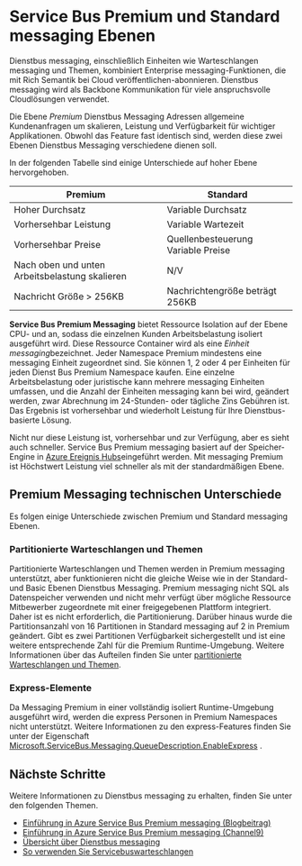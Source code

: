 <properties
    pageTitle="Service Bus Premium und Standard Messaging Preise Ebenen Übersicht | Microsoft Azure"
    description="Service Bus Premium und Standard Messaging"
    services="service-bus"
    documentationCenter=".net"
    authors="djrosanova"
    manager="timlt"
    editor=""/>

<tags
    ms.service="service-bus"
    ms.workload="na"
    ms.tgt_pltfrm="na"
    ms.devlang="na"
    ms.topic="get-started-article"
    ms.date="09/02/2016"
    ms.author="darosa;sethm"/>

# <a name="service-bus-premium-and-standard-messaging-tiers"></a>Service Bus Premium und Standard messaging Ebenen 

Dienstbus messaging, einschließlich Einheiten wie Warteschlangen messaging und Themen, kombiniert Enterprise messaging-Funktionen, die mit Rich Semantik bei Cloud veröffentlichen-abonnieren. Dienstbus messaging wird als Backbone Kommunikation für viele anspruchsvolle Cloudlösungen verwendet.

Die Ebene *Premium* Dienstbus Messaging Adressen allgemeine Kundenanfragen um skalieren, Leistung und Verfügbarkeit für wichtiger Applikationen. Obwohl das Feature fast identisch sind, werden diese zwei Ebenen Dienstbus Messaging verschiedene dienen soll.

In der folgenden Tabelle sind einige Unterschiede auf hoher Ebene hervorgehoben.

| Premium                               | Standard                       |
|---------------------------------------|--------------------------------|
| Hoher Durchsatz                       | Variable Durchsatz            |
| Vorhersehbar Leistung               | Variable Wartezeit               |
| Vorhersehbar Preise                   | Quellenbesteuerung Variable Preise |
| Nach oben und unten Arbeitsbelastung skalieren | N/V                            |
| Nachricht Größe > 256KB                  | Nachrichtengröße beträgt 256KB          |

**Service Bus Premium Messaging** bietet Ressource Isolation auf der Ebene CPU- und an, sodass die einzelnen Kunden Arbeitsbelastung isoliert ausgeführt wird. Diese Ressource Container wird als eine *Einheit messaging*bezeichnet. Jeder Namespace Premium mindestens eine messaging Einheit zugeordnet sind. Sie können 1, 2 oder 4 per Einheiten für jeden Dienst Bus Premium Namespace kaufen. Eine einzelne Arbeitsbelastung oder juristische kann mehrere messaging Einheiten umfassen, und die Anzahl der Einheiten messaging kann bei wird, geändert werden, zwar Abrechnung im 24-Stunden- oder tägliche Zins Gebühren ist. Das Ergebnis ist vorhersehbar und wiederholt Leistung für Ihre Dienstbus-basierte Lösung.

Nicht nur diese Leistung ist, vorhersehbar und zur Verfügung, aber es sieht auch schneller. Service Bus Premium messaging basiert auf der Speicher-Engine in [Azure Ereignis Hubs](https://azure.microsoft.com/services/event-hubs/)eingeführt werden. Mit messaging Premium ist Höchstwert Leistung viel schneller als mit der standardmäßigen Ebene.

## <a name="premium-messaging-technical-differences"></a>Premium Messaging technischen Unterschiede

Es folgen einige Unterschiede zwischen Premium und Standard messaging Ebenen.

### <a name="partitioned-queues-and-topics"></a>Partitionierte Warteschlangen und Themen

Partitionierte Warteschlangen und Themen werden in Premium messaging unterstützt, aber funktionieren nicht die gleiche Weise wie in der Standard- und Basic Ebenen Dienstbus Messaging. Premium messaging nicht SQL als Datenspeicher verwenden und nicht mehr verfügt über mögliche Ressource Mitbewerber zugeordnete mit einer freigegebenen Plattform integriert. Daher ist es nicht erforderlich, die Partitionierung. Darüber hinaus wurde die Partitionsanzahl von 16 Partitionen in Standard messaging auf 2 in Premium geändert. Gibt es zwei Partitionen Verfügbarkeit sichergestellt und ist eine weitere entsprechende Zahl für die Premium Runtime-Umgebung. Weitere Informationen über das Aufteilen finden Sie unter [partitionierte Warteschlangen und Themen](service-bus-partitioning.md).

### <a name="express-entities"></a>Express-Elemente

Da Messaging Premium in einer vollständig isoliert Runtime-Umgebung ausgeführt wird, werden die express Personen in Premium Namespaces nicht unterstützt. Weitere Informationen zu den express-Features finden Sie unter der Eigenschaft [Microsoft.ServiceBus.Messaging.QueueDescription.EnableExpress](https://msdn.microsoft.com/library/azure/microsoft.servicebus.messaging.queuedescription.enableexpress.aspx) .

## <a name="next-steps"></a>Nächste Schritte

Weitere Informationen zu Dienstbus messaging zu erhalten, finden Sie unter den folgenden Themen.

- [Einführung in Azure Service Bus Premium messaging (Blogbeitrag)](http://azure.microsoft.com/blog/introducing-azure-service-bus-premium-messaging/)
- [Einführung in Azure Service Bus Premium messaging (Channel9)](https://channel9.msdn.com/Blogs/Subscribe/Introducing-Azure-Service-Bus-Premium-Messaging)
- [Übersicht über Dienstbus messaging](service-bus-messaging-overview.md)
- [So verwenden Sie Servicebuswarteschlangen](service-bus-dotnet-get-started-with-queues.md)
